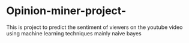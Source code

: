 # Opinion-miner-project-
This is project to predict the sentiment of viewers on the youtube video using machine learning techniques mainly naive bayes
